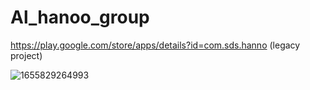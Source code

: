 # Al_hanoo_group

https://play.google.com/store/apps/details?id=com.sds.hanno
(legacy project)

![1655829264993](https://github.com/Lamyaa88/Al_hanoo_group/assets/64072468/46b628da-e985-47dc-8db1-1d0951db9e6a)

